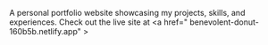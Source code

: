 A personal portfolio website showcasing my projects, skills, and experiences.
Check out the live site at <a href=" benevolent-donut-160b5b.netlify.app" \>






